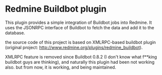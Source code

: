 Redmine Buildbot plugin
========================

This plugin provides a simple integration of Buildbot jobs into Redmine. It
uses the JSONRPC interface of Buildbot to fetch the data and add it to the
database.

the source code of this project is based on XMLRPC-based buildbot plugin (original project: http://www.redmine.org/plugins/redmine_buildbot).

XMLRPC feature is removed since Buildbot 0.8.2 (I don't know what f**king buildbot guys are thinking), and naturally this plugin had been not working also. but from now, it is working, and being maintained.
